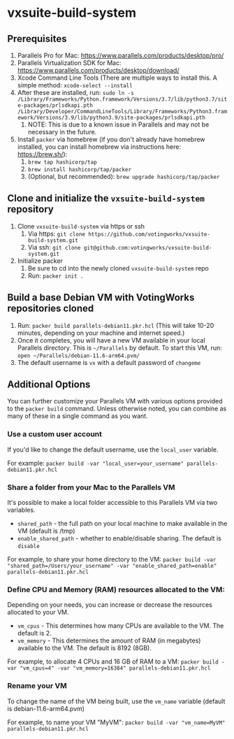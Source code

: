 # vxsuite-build-system

## Prerequisites

1. Parallels Pro for Mac: https://www.parallels.com/products/desktop/pro/
2. Parallels Virtualization SDK for Mac: https://www.parallels.com/products/desktop/download/
3. Xcode Command Line Tools (There are multiple ways to install this. A simple method: `xcode-select --install`
4. After these are installed, run: `sudo ln -s /Library/Frameworks/Python.framework/Versions/3.7/lib/python3.7/site-packages/prlsdkapi.pth /Library/Developer/CommandLineTools/Library/Frameworks/Python3.framework/Versions/3.9/lib/python3.9/site-packages/prlsdkapi.pth`
    1. NOTE: This is due to a known issue in Parallels and may not be necessary in the future. 
5. Install `packer` via homebrew (if you don't already have homebrew installed, you can install homebrew via instructions here: https://brew.sh/):
    1. `brew tap hashicorp/tap`
    2. `brew install hashicorp/tap/packer`
    3. (Optional, but recommended): `brew upgrade hashicorp/tap/packer`

## Clone and initialize the `vxsuite-build-system` repository

1. Clone `vxsuite-build-system` via https or ssh
    1. Via https: `git clone https://github.com/votingworks/vxsuite-build-system.git`
    2. Via ssh: `git clone git@github.com:votingworks/vxsuite-build-system.git`
2. Initialize packer
    1. Be sure to cd into the newly cloned `vxsuite-build-system` repo
    2. Run: `packer init .`

## Build a base Debian VM with VotingWorks repositories cloned

1. Run: `packer build parallels-debian11.pkr.hcl` (This will take 10-20 minutes, depending on your machine and internet speed.)
2. Once it completes, you will have a new VM available in your local Parallels directory. This is `~/Parallels` by default. To start this VM, run: `open ~/Parallels/debian-11.6-arm64.pvm/`
3. The default username is `vx` with a default password of `changeme`

## Additional Options

You can further customize your Parallels VM with various options provided to the `packer build` command. Unless otherwise noted, you can combine as many of these in a single command as you want. 

### Use a custom user account

If you'd like to change the default username, use the `local_user` variable.

For example: `packer build -var "local_user=your_username" parallels-debian11.pkr.hcl`

### Share a folder from your Mac to the Parallels VM

It's possible to make a local folder accessible to this Parallels VM via two variables.
- `shared_path` - the full path on your local machine to make available in the VM (default is /tmp)
- `enable_shared_path` - whether to enable/disable sharing. The default is `disable`

For example, to share your home directory to the VM:
`packer build -var "shared_path=/Users/your_username" -var "enable_shared_path=enable" parallels-debian11.pkr.hcl`

### Define CPU and Memory (RAM) resources allocated to the VM:

Depending on your needs, you can increase or decrease the resources allocated to your VM.

- `vm_cpus` - This determines how many CPUs are available to the VM. The default is 2.
- `vm_memory` - This determines the amount of RAM (in megabytes) available to the VM. The default is 8192 (8GB).

For example, to allocate 4 CPUs and 16 GB of RAM to a VM:
`packer build -var "vm_cpus=4" -var "vm_memory=16384" parallels-debian11.pkr.hcl`

### Rename your VM

To change the name of the VM being built, use the `vm_name` variable (default is debian-11.6-arm64.pvm)

For example, to name your VM "MyVM":
`packer build -var "vm_name=MyVM" parallels-debian11.pkr.hcl`
